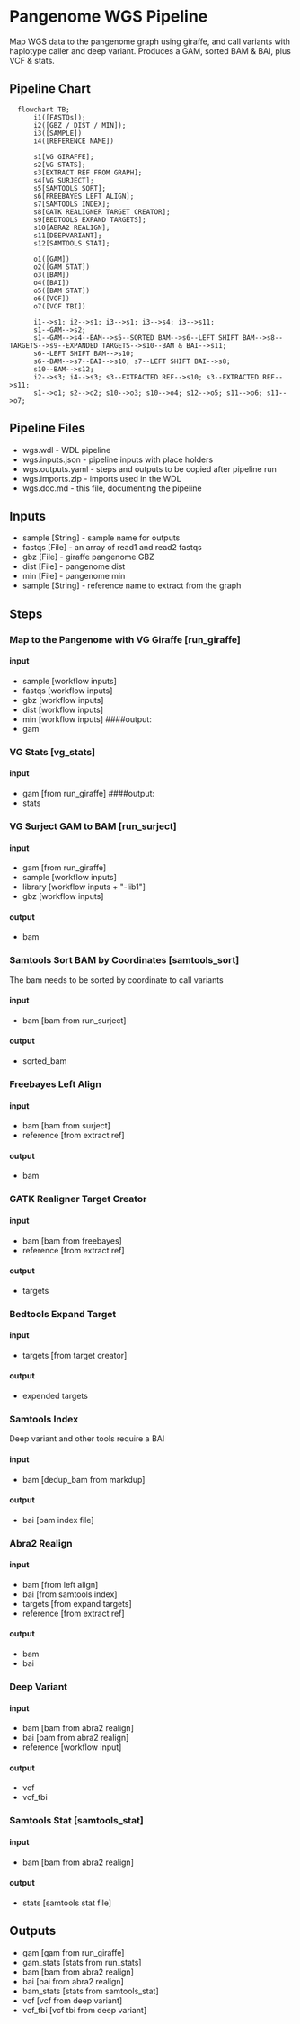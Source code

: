 # Pangenome WGS Pipeline

Map WGS data to the pangenome graph using giraffe, and call variants with haplotype caller and deep variant. Produces a GAM, sorted BAM & BAI, plus VCF & stats.

## Pipeline Chart
```mermaid
  flowchart TB;
      i1([FASTQs]);
      i2([GBZ / DIST / MIN]);
      i3([SAMPLE])
      i4([REFERENCE NAME])

      s1[VG GIRAFFE];
      s2[VG STATS];
      s3[EXTRACT REF FROM GRAPH];
      s4[VG SURJECT];
      s5[SAMTOOLS SORT];
      s6[FREEBAYES LEFT ALIGN];
      s7[SAMTOOLS INDEX];
      s8[GATK REALIGNER TARGET CREATOR];
      s9[BEDTOOLS EXPAND TARGETS];
      s10[ABRA2 REALIGN];
      s11[DEEPVARIANT];
      s12[SAMTOOLS STAT];

      o1([GAM])
      o2([GAM STAT])
      o3([BAM])
      o4([BAI])
      o5([BAM STAT])
      o6([VCF])
      o7([VCF TBI])

      i1-->s1; i2-->s1; i3-->s1; i3-->s4; i3-->s11;
      s1--GAM-->s2;
      s1--GAM-->s4--BAM-->s5--SORTED BAM-->s6--LEFT SHIFT BAM-->s8--TARGETS-->s9--EXPANDED TARGETS-->s10--BAM & BAI-->s11;
      s6--LEFT SHIFT BAM-->s10;
      s6--BAM-->s7--BAI-->s10; s7--LEFT SHIFT BAI-->s8;
      s10--BAM-->s12;
      i2-->s3; i4-->s3; s3--EXTRACTED REF-->s10; s3--EXTRACTED REF-->s11;
      s1-->o1; s2-->o2; s10-->o3; s10-->o4; s12-->o5; s11-->o6; s11-->o7;
```
## Pipeline Files
* wgs.wdl          - WDL pipeline
* wgs.inputs.json  - pipeline inputs with place holders
* wgs.outputs.yaml - steps and outputs to be copied after pipeline run
* wgs.imports.zip  - imports used in the WDL
* wgs.doc.md       - this file, documenting the pipeline

## Inputs
* sample [String] - sample name for outputs
* fastqs [File] - an array of read1 and read2 fastqs
* gbz [File] - giraffe pangenome GBZ
* dist [File] - pangenome dist
* min [File] - pangenome min
* sample [String] - reference name to extract from the graph

## Steps
### Map to the Pangenome with VG Giraffe [run_giraffe]
#### input
* sample [workflow inputs]
* fastqs [workflow inputs]
* gbz [workflow inputs]
* dist [workflow inputs]
* min [workflow inputs]
####output:
* gam

### VG Stats [vg_stats]
#### input
* gam [from run_giraffe]
####output:
* stats

### VG Surject GAM to BAM [run_surject]
#### input
* gam [from run_giraffe]
* sample [workflow inputs]
* library [workflow inputs + "-lib1"]
* gbz [workflow inputs]
#### output
* bam

### Samtools Sort BAM by Coordinates [samtools_sort]
The bam needs to be sorted by coordinate to call variants
#### input
* bam [bam from run_surject]
#### output
* sorted_bam

### Freebayes Left Align
#### input
* bam [bam from surject]
* reference [from extract ref]
#### output
* bam 

### GATK Realigner Target Creator
#### input
* bam [bam from freebayes]
* reference [from extract ref]
#### output
* targets 

### Bedtools Expand Target
#### input
* targets [from target creator]
#### output
* expended targets 

### Samtools Index
Deep variant and other tools require a BAI
#### input
* bam [dedup_bam from markdup]
#### output
* bai [bam index file]

### Abra2 Realign
#### input
* bam [from left align]
* bai [from samtools index]
* targets [from expand targets]
* reference [from extract ref]
#### output
* bam
* bai

### Deep Variant
#### input
* bam [bam from abra2 realign]
* bai [bam from abra2 realign]
* reference [workflow input]
#### output
* vcf
* vcf_tbi

### Samtools Stat [samtools_stat]
#### input
* bam [bam from abra2 realign]
#### output
* stats [samtools stat file]

## Outputs
* gam [gam from run_giraffe]
* gam_stats [stats from run_stats]
* bam [bam from abra2 realign]
* bai [bai from abra2 realign]
* bam_stats [stats from samtools_stat]
* vcf [vcf from deep variant]
* vcf_tbi [vcf tbi from deep variant]
